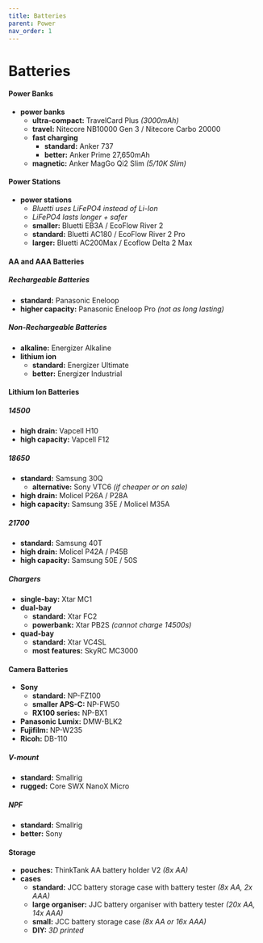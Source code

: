 ```yaml
---
title: Batteries
parent: Power
nav_order: 1
---
```

# Batteries

#### Power Banks

- **power banks**
	- **ultra-compact:** TravelCard Plus *(3000mAh)*
	- **travel:** Nitecore NB10000 Gen 3 / Nitecore Carbo 20000
	- **fast charging** 
		- **standard:** Anker 737
		- **better:** Anker Prime 27,650mAh
	- **magnetic:** Anker MagGo Qi2 Slim *(5/10K Slim)*

#### Power Stations

- **power stations** 
	- *Bluetti uses LiFePO4 instead of Li-Ion*
	- *LiFePO4 lasts longer + safer*
	- **smaller:** Bluetti EB3A / EcoFlow River 2
	- **standard:** Bluetti AC180 / EcoFlow River 2 Pro
	- **larger:** Bluetti AC200Max / Ecoflow Delta 2 Max

#### AA and AAA Batteries

##### Rechargeable Batteries

- **standard:** Panasonic Eneloop
- **higher capacity:** Panasonic Eneloop Pro *(not as long lasting)*

##### Non-Rechargeable Batteries

- **alkaline:** Energizer Alkaline
- **lithium ion**
	- **standard:** Energizer Ultimate
	- **better:** Energizer Industrial

#### Lithium Ion Batteries

##### 14500

- **high drain:** Vapcell H10
- **high capacity:** Vapcell F12

##### 18650

- **standard:** Samsung 30Q
	- **alternative:** Sony VTC6 *(if cheaper or on sale)*
- **high drain:** Molicel P26A / P28A
- **high capacity:** Samsung 35E / Molicel M35A

##### 21700

- **standard:** Samsung 40T
- **high drain:** Molicel P42A / P45B
- **high capacity:** Samsung 50E / 50S

##### Chargers

- **single-bay:** Xtar MC1
- **dual-bay** 
	- **standard:** Xtar FC2
	- **powerbank:** Xtar PB2S *(cannot charge 14500s)*
- **quad-bay** 
	- **standard:** Xtar VC4SL
	- **most features:** SkyRC MC3000

#### Camera Batteries

- **Sony**
	- **standard:** NP-FZ100
	- **smaller APS-C:** NP-FW50
	- **RX100 series:** NP-BX1
- **Panasonic Lumix:** DMW-BLK2
- **Fujifilm:** NP-W235
- **Ricoh:** DB-110

##### V-mount

- **standard:** Smallrig
- **rugged:** Core SWX NanoX Micro

##### NPF

- **standard:** Smallrig
- **better:** Sony

#### Storage

- **pouches:** ThinkTank AA battery holder V2 *(8x AA)*
- **cases** 
	- **standard:** JCC battery storage case with battery tester *(8x AA, 2x AAA)*
	- **large organiser:** JJC battery organiser with battery tester *(20x AA, 14x AAA)*
	- **small:** JCC battery storage case *(8x AA or 16x AAA)*
	- **DIY:** *3D printed*
